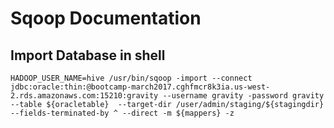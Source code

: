 # Sqoop Documentation


## Import Database in shell
```
HADOOP_USER_NAME=hive /usr/bin/sqoop -import --connect jdbc:oracle:thin:@bootcamp-march2017.cghfmcr8k3ia.us-west-2.rds.amazonaws.com:15210:gravity --username gravity -password gravity  --table ${oracletable}  --target-dir /user/admin/staging/${stagingdir} --fields-terminated-by ^ --direct -m ${mappers} -z
```
